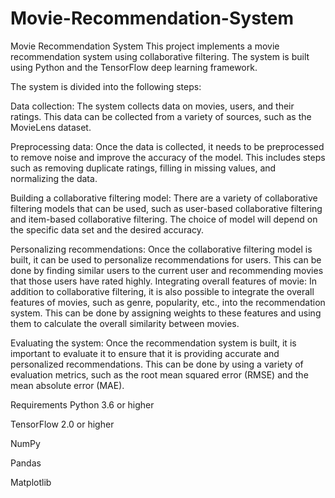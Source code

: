 # Movie-Recommendation-System
Movie Recommendation System This project implements a movie recommendation system using collaborative filtering. The system is built using Python and the TensorFlow deep learning framework.

The system is divided into the following steps:

Data collection: The system collects data on movies, users, and their ratings. This data can be collected from a variety of sources, such as the MovieLens dataset.

Preprocessing data: Once the data is collected, it needs to be preprocessed to remove noise and improve the accuracy of the model. This includes steps such as removing duplicate ratings, filling in missing values, and normalizing the data.

Building a collaborative filtering model: There are a variety of collaborative filtering models that can be used, such as user-based collaborative filtering and item-based collaborative filtering. The choice of model will depend on the specific data set and the desired accuracy.

Personalizing recommendations: Once the collaborative filtering model is built, it can be used to personalize recommendations for users. This can be done by finding similar users to the current user and recommending movies that those users have rated highly.
Integrating overall features of movie: In addition to collaborative filtering, it is also possible to integrate the overall features of movies, such as genre, popularity, etc., into the recommendation system. This can be done by assigning weights to these features and using them to calculate the overall similarity between movies.

Evaluating the system: Once the recommendation system is built, it is important to evaluate it to ensure that it is providing accurate and personalized recommendations. This can be done by using a variety of evaluation metrics, such as the root mean squared error (RMSE) and the mean absolute error (MAE).

Requirements Python 3.6 or higher

TensorFlow 2.0 or higher

NumPy

Pandas

Matplotlib
